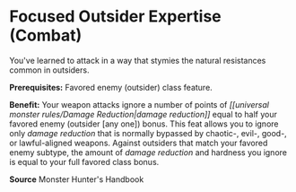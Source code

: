 ﻿---
cssclass: [feats]

---
# Focused Outsider Expertise (Combat)

You've learned to attack in a way that stymies the natural resistances common in outsiders.

**Prerequisites:** Favored enemy (outsider) class feature.

**Benefit:** Your weapon attacks ignore a number of points of _[[universal monster rules/Damage Reduction|damage reduction]]_ equal to half your favored enemy (outsider [any one]) bonus. This feat allows you to ignore only _damage reduction_ that is normally bypassed by chaotic-, evil-, good-, or lawful-aligned weapons. Against outsiders that match your favored enemy subtype, the amount of _damage reduction_ and hardness you ignore is equal to your full favored class bonus.

**Source** Monster Hunter's Handbook